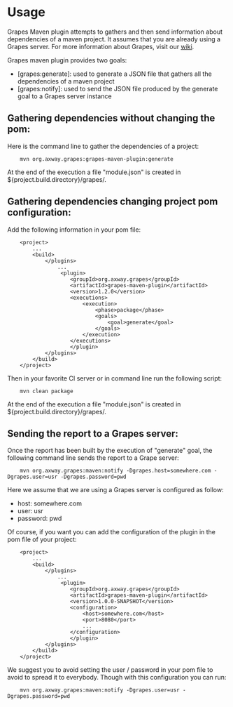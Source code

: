 Usage
============

Grapes Maven plugin attempts to gathers and then send information about dependencies of a maven project. It assumes that you are already using a Grapes server. For more information about Grapes, visit our [wiki].

Grapes maven plugin provides two goals:

* [grapes:generate]: used to generate a JSON file that gathers all the dependencies of a maven project
* [grapes:notify]: used to send the JSON file produced by the generate goal to a Grapes server instance


Gathering dependencies without changing the pom:
------------------------------------------------
Here is the command line to gather the dependencies of a project:

        mvn org.axway.grapes:grapes-maven-plugin:generate


At the end of the execution a file "module.json" is created in ${project.build.directory}/grapes/.


Gathering dependencies changing project pom configuration:
--------------------------------------------------------

Add the following information in your pom file:

        <project>
            ...
            <build>
                </plugins>
                    ...
                     <plugin>
                        <groupId>org.axway.grapes</groupId>
                        <artifactId>grapes-maven-plugin</artifactId>
                        <version>1.2.0</version>
                        <executions>
                            <execution>
                                <phase>package</phase>
                                <goals>
                                    <goal>generate</goal>
                                </goals>
                            </execution>
                        </executions>
                        </plugin>
                </plugins>
            </build>
        </project>


Then in your favorite CI server or in command line run the following script:

        mvn clean package

At the end of the execution a file "module.json" is created in ${project.build.directory}/grapes/.

Sending the report to a Grapes server:
--------------------------------------

Once the report has been built by the execution of "generate" goal, the following command line sends the report to a Grape server:

        mvn org.axway.grapes:maven:notify -Dgrapes.host=somewhere.com -Dgrapes.user=usr -Dgrapes.password=pwd


Here we assume that we are using a Grapes server is configured as follow:

* host: somewhere.com
* user: usr
* password: pwd


Of course, if you want you can add the configuration of the plugin in the pom file of your project:

        <project>
            ...
            <build>
                </plugins>
                    ...
                     <plugin>
                        <groupId>org.axway.grapes</groupId>
                        <artifactId>grapes-maven-plugin</artifactId>
                        <version>1.0.0-SNAPSHOT</version>
                        <configuration>
                            <host>somewhere.com</host>
                            <port>8080</port>
                            ...
                        </configuration>
                        </plugin>
                </plugins>
            </build>
        </project>


We suggest you to avoid setting the user / password in your pom file to avoid to spread it to everybody. Though with this configuration you can run:

        mvn org.axway.grapes:maven:notify -Dgrapes.user=usr -Dgrapes.password=pwd



[wiki]:https://github.com/Axway/Grapes/wiki